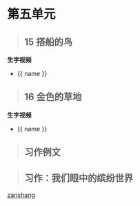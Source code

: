 # 第五单元

<Ebook grade="xxyw3a" :pages="63" :paged="63" ></Ebook> 


> ## 15 搭船的鸟

<Ebook grade="xxyw3a" :pages="64" :paged="65" ></Ebook> 

**生字视频**

<div class="shengzi">
    <ul><li v-for="(value, name,index) in kw3a15" v-on:click="clickvideo" :data-videosrc="value" :key="index">{{ name }}</li></ul>
</div>

> ## 16 金色的草地

<Ebook grade="xxyw3a" :pages="66" :paged="68" ></Ebook> 

**生字视频**

<div class="shengzi">
    <ul><li v-for="(value, name,index) in kw3a16" v-on:click="clickvideo" :data-videosrc="value" :key="index">{{ name }}</li></ul>
</div>

> ## 习作例文

<Ebook grade="xxyw3a" :pages="69" :paged="71" ></Ebook> 


> ## 习作：我们眼中的缤纷世界

<Ebook grade="xxyw3a" :pages="72" :paged="72" ></Ebook> 


[zanshang](../res/zanshang.md ':include')